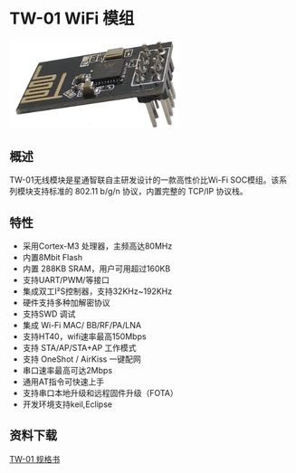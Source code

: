 # TW-01 WiFi 模组

<img src="../.assets/product/tw-01/tw_01.png" width="300px" />

## 概述

TW-01无线模块是星通智联自主研发设计的一款高性价比Wi-Fi
SOC模组。该系列模块支持标准的 802.11 b/g/n 协议，内置完整的 TCP/IP
协议栈。

## 特性

-   采用Cortex-M3 处理器，主频高达80MHz
-   内置8Mbit Flash
-   内置 288KB SRAM，用户可用超过160KB
-   支持UART/PWM/等接口
-   集成双工I²S控制器，支持32KHz\~192KHz
-   硬件支持多种加解密协议
-   支持SWD 调试
-   集成 Wi-Fi MAC/ BB/RF/PA/LNA
-   支持HT40，wifi速率最高150Mbps
-   支持 STA/AP/STA+AP 工作模式
-   支持 OneShot / AirKiss 一键配网
-   串口速率最高可达2Mbps
-   通用AT指令可快速上手
-   支持串口本地升级和远程固件升级（FOTA）
-   开发环境支持keil,Eclipse

## 资料下载

[TW-01 规格书](https://download.w600.fun/document/TW-01_%E4%BA%A7%E5%93%81%E8%A7%84%E6%A0%BC%E4%B9%A6_V1.1.pdf)

